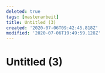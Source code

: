 ```yaml
---
deleted: true
tags: [masterarbeit]
title: Untitled (3)
created: '2020-07-06T09:42:45.818Z'
modified: '2020-07-06T19:49:59.128Z'
---
```


# Untitled (3)

